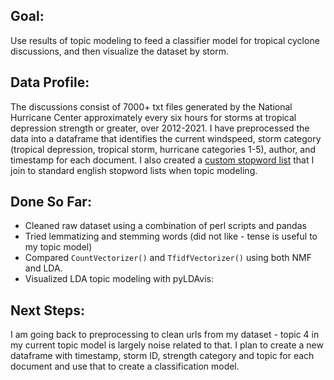 ## Goal:

Use results of topic modeling to feed a classifier model for tropical cyclone discussions, and then visualize the dataset by storm.

## Data Profile:

The discussions consist of 7000+ txt files generated by the National Hurricane Center approximately every six hours for storms at tropical depression strength or greater, over 2012-2021. I have preprocessed the data into a dataframe that identifies the current windspeed, storm category (tropical depression, tropical storm, hurricane categories 1-5), author, and timestamp for each document. I also created a [custom stopword list]() that I join to standard english stopword lists when topic modeling. 

## Done So Far:

* Cleaned raw dataset using a combination of perl scripts and pandas
* Tried lemmatizing and stemming words (did not like - tense is useful to my topic model)
* Compared `CountVectorizer()` and `TfidfVectorizer()` using both NMF and LDA. 
* Visualized LDA topic modeling with pyLDAvis:

## Next Steps: 

I am going back to preprocessing to clean urls from my dataset - topic 4 in my current topic model is largely noise related to that. I plan to create a new dataframe with timestamp, storm ID, strength category and topic for each document and use that to create a classification model. 
